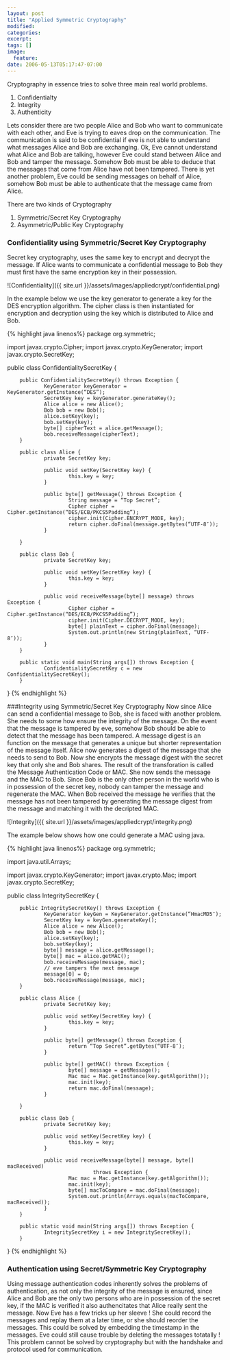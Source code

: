 ```yaml
---
layout: post
title: "Applied Symmetric Cryptography"
modified:
categories: 
excerpt:
tags: []
image:
  feature:
date: 2006-05-13T05:17:47-07:00
---
```


Cryptography in essence tries to solve three main real world problems.

1. Confidentialty
2. Integrity
3. Authenticity

Lets consider there are two people Alice and Bob who want to communicate with each other, and Eve is trying to eaves drop on the communication. The communication is said to be confidential if eve is not able to understand what messages Alice and Bob are exchanging. Ok, Eve cannot understand what Alice and Bob are talking, however Eve could stand between Alice and Bob and tamper the message. Somehow Bob must be able to deduce that the messages that come from Alice have not been tampered. There is yet another problem, Eve could be sending messages on behalf of Alice, somehow Bob must be able to authenticate that the message came from Alice.

There are two kinds of Cryptography

1. Symmetric/Secret Key Cryptography
2. Asymmetric/Public Key Cryptography

### Confidentiality using Symmetric/Secret Key Cryptography

Secret key cryptography, uses the same key to encrypt and decrypt the message. If Alice wants to communicate a confidential message to Bob they must first have the same encryption key in their possession.


![Confidentiality]({{ site.url }}/assets/images/appliedcrypt/confidential.png)


In the example below we use the key generator to generate a key for the DES encryption algorithm. The cipher class is then instantiated for encryption and decryption using the key which is distributed to Alice and Bob.

{% highlight java linenos%}
package org.symmetric;
 
import javax.crypto.Cipher;
import javax.crypto.KeyGenerator;
import javax.crypto.SecretKey;
 
public class ConfidentialitySecretKey {
 
        public ConfidentialitySecretKey() throws Exception {
                KeyGenerator keyGenerator = KeyGenerator.getInstance(“DES”);
                SecretKey key = keyGenerator.generateKey();
                Alice alice = new Alice();
                Bob bob = new Bob();
                alice.setKey(key);
                bob.setKey(key);
                byte[] cipherText = alice.getMessage();
                bob.receiveMessage(cipherText);
        }
 
        public class Alice {
                private SecretKey key;
 
                public void setKey(SecretKey key) {
                        this.key = key;
                }
 
                public byte[] getMessage() throws Exception {
                        String message = “Top Secret”;
                        Cipher cipher = Cipher.getInstance(“DES/ECB/PKCS5Padding”);
                        cipher.init(Cipher.ENCRYPT_MODE, key);
                        return cipher.doFinal(message.getBytes(“UTF-8″));
                }
 
        }
 
        public class Bob {
                private SecretKey key;
 
                public void setKey(SecretKey key) {
                        this.key = key;
                }
 
                public void receiveMessage(byte[] message) throws Exception {
                        Cipher cipher = Cipher.getInstance(“DES/ECB/PKCS5Padding”);
                        cipher.init(Cipher.DECRYPT_MODE, key);
                        byte[] plainText = cipher.doFinal(message);
                        System.out.println(new String(plainText, “UTF-8″));
                }
        }
 
        public static void main(String args[]) throws Exception {
                ConfidentialitySecretKey c = new ConfidentialitySecretKey();
        }
}
{% endhighlight %}

###Integrity using Symmetric/Secret Key Cryptography
Now since Alice can send a confidential message to Bob, she is faced with another problem. She needs to some how ensure the integrity of the message. On the event that the message is tampered by eve, somehow Bob should be able to detect that the message has been tampered.
A message digest is an function on the message that generates a unique but shorter representation of the message itself. Alice now generates a digest of the message that she needs to send to Bob. Now she encrypts the message digest with the secret key that only she and Bob shares. The result of the transforation is called the Message Authentication Code or MAC. She now sends the message and the MAC to Bob. Since Bob is the only other person in the world who is in possession of the secret key, nobody can tamper the message and regenerate the MAC. When Bob received the message he verifies that the message has not been tampered by generating the message digest from the message and matching it with the decripted MAC.


![Integrity]({{ site.url }}/assets/images/appliedcrypt/integrity.png)


The example below shows how one could generate a MAC using java.

{% highlight java linenos%}
package org.symmetric;
 
import java.util.Arrays;
 
import javax.crypto.KeyGenerator;
import javax.crypto.Mac;
import javax.crypto.SecretKey;
 
public class IntegritySecretKey {
 
        public IntegritySecretKey() throws Exception {
                KeyGenerator keyGen = KeyGenerator.getInstance(“HmacMD5″);
                SecretKey key = keyGen.generateKey();
                Alice alice = new Alice();
                Bob bob = new Bob();
                alice.setKey(key);
                bob.setKey(key);
                byte[] message = alice.getMessage();
                byte[] mac = alice.getMAC();
                bob.receiveMessage(message, mac);
                // eve tampers the next message
                message[0] = 0;
                bob.receiveMessage(message, mac);
        }
 
        public class Alice {
                private SecretKey key;
 
                public void setKey(SecretKey key) {
                        this.key = key;
                }
 
                public byte[] getMessage() throws Exception {
                        return “Top Secret”.getBytes(“UTF-8″);
                }
 
                public byte[] getMAC() throws Exception {
                        byte[] message = getMessage();
                        Mac mac = Mac.getInstance(key.getAlgorithm());
                        mac.init(key);
                        return mac.doFinal(message);
                }
 
        }
 
        public class Bob {
                private SecretKey key;
 
                public void setKey(SecretKey key) {
                        this.key = key;
                }
 
                public void receiveMessage(byte[] message, byte[] macReceived)
                                throws Exception {
                        Mac mac = Mac.getInstance(key.getAlgorithm());
                        mac.init(key);
                        byte[] macToCompare = mac.doFinal(message);
                        System.out.println(Arrays.equals(macToCompare, macReceived));
                }
        }
 
        public static void main(String args[]) throws Exception {
                IntegritySecretKey i = new IntegritySecretKey();
        }
}
{% endhighlight %}

### Authentication using Secret/Symmetric Key Cryptography
Using message authentication codes inherently solves the problems of authentication, as not only the integrity of the message is ensured, since Alice and Bob are the only two persons who are in possession of the secret key, if the MAC is verified it also authencitates that Alice really sent the message. Now Eve has a few tricks up her sleeve ! She could record the messages and replay them at a later time, or she should reorder the messages. This could be solved by embedding the timestamp in the messages. Eve could still cause trouble by deleting the messages totatally ! This problem cannot be solved by cryptography but with the handshake and protocol used for communication.